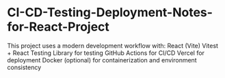 # CI-CD-Testing-Deployment-Notes-for-React-Project
This project uses a modern development workflow with:  React (Vite)  Vitest + React Testing Library for testing  GitHub Actions for CI/CD  Vercel for deployment  Docker (optional) for containerization and environment consistency
